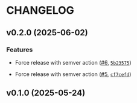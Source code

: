 # CHANGELOG


## v0.2.0 (2025-06-02)

### Features

- Force release with semver action ([#6](https://github.com/watermarkhu/maxx/pull/6),
  [`5b23575`](https://github.com/watermarkhu/maxx/commit/5b23575d7821faf2c1064892ae12f533bbb657e3))

- Force release with semver action ([#5](https://github.com/watermarkhu/maxx/pull/5),
  [`cf7cefd`](https://github.com/watermarkhu/maxx/commit/cf7cefdbb187755143702aefcfc2fd962b73fae5))


## v0.1.0 (2025-05-24)
